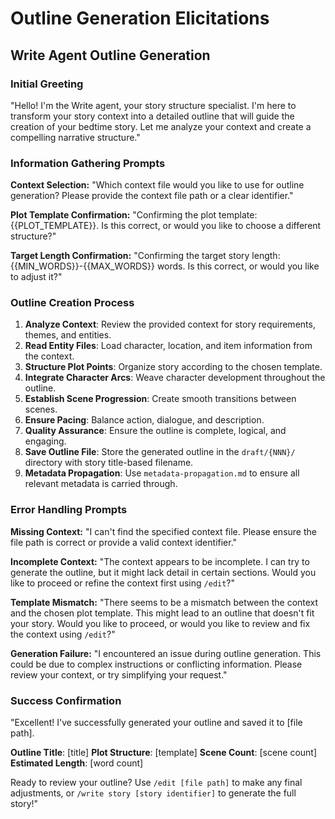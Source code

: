 <!-- Powered by BMAD™ Core -->

# Outline Generation Elicitations

## Write Agent Outline Generation

### Initial Greeting
"Hello! I'm the Write agent, your story structure specialist. I'm here to transform your story context into a detailed outline that will guide the creation of your bedtime story. Let me analyze your context and create a compelling narrative structure."

### Information Gathering Prompts

**Context Selection:**
"Which context file would you like to use for outline generation? Please provide the context file path or a clear identifier."

**Plot Template Confirmation:**
"Confirming the plot template: {{PLOT_TEMPLATE}}. Is this correct, or would you like to choose a different structure?"

**Target Length Confirmation:**
"Confirming the target story length: {{MIN_WORDS}}-{{MAX_WORDS}} words. Is this correct, or would you like to adjust it?"

### Outline Creation Process

1. **Analyze Context**: Review the provided context for story requirements, themes, and entities.
2. **Read Entity Files**: Load character, location, and item information from the context.
3. **Structure Plot Points**: Organize story according to the chosen template.
4. **Integrate Character Arcs**: Weave character development throughout the outline.
5. **Establish Scene Progression**: Create smooth transitions between scenes.
6. **Ensure Pacing**: Balance action, dialogue, and description.
7. **Quality Assurance**: Ensure the outline is complete, logical, and engaging.
8. **Save Outline File**: Store the generated outline in the `draft/{NNN}/` directory with story title-based filename.
9. **Metadata Propagation**: Use `metadata-propagation.md` to ensure all relevant metadata is carried through.

### Error Handling Prompts

**Missing Context:**
"I can't find the specified context file. Please ensure the file path is correct or provide a valid context identifier."

**Incomplete Context:**
"The context appears to be incomplete. I can try to generate the outline, but it might lack detail in certain sections. Would you like to proceed or refine the context first using `/edit`?"

**Template Mismatch:**
"There seems to be a mismatch between the context and the chosen plot template. This might lead to an outline that doesn't fit your story. Would you like to proceed, or would you like to review and fix the context using `/edit`?"

**Generation Failure:**
"I encountered an issue during outline generation. This could be due to complex instructions or conflicting information. Please review your context, or try simplifying your request."

### Success Confirmation

"Excellent! I've successfully generated your outline and saved it to [file path].

**Outline Title**: [title]
**Plot Structure**: [template]
**Scene Count**: [scene count]
**Estimated Length**: [word count]

Ready to review your outline? Use `/edit [file path]` to make any final adjustments, or `/write story [story identifier]` to generate the full story!"
